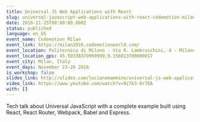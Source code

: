```yaml
---
title: Universal JS Web Applications with React
slug: universal-javascript-web-applications-with-react-codemotion-milan
date: 2016-11-25T00:00:00.000Z
status: published
language: en_US
event_name: Codemotion Milan
event_link: https://milan2016.codemotionworld.com/
event_location: Politecnico di Milano - Via R. Lambruschini, 4 - Milano, italy
event_location_gps: 45.50338379999999,9.156013700000017
event_city: Milan, Italy
event_days: November 23-26 2016
is_workshop: false
slides_link: http://slides.com/lucianomammino/universal-js-web-applications-with-react-codemotion-milan-2016
video_link: https://www.youtube.com/watch?v=9z7k3-Or7EA
with: []
---
```


Tech talk about Universal JavaScript with a complete example built using React, React Router, Webpack, Babel and Express.
